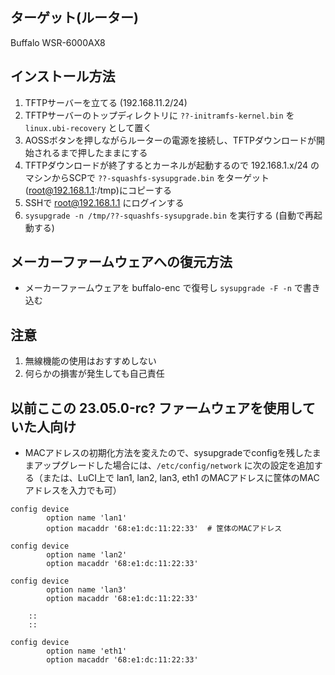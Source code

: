 ## ターゲット(ルーター)
Buffalo WSR-6000AX8

## インストール方法
1. TFTPサーバーを立てる (192.168.11.2/24)
2. TFTPサーバーのトップディレクトリに `??-initramfs-kernel.bin` を `linux.ubi-recovery` として置く
3. AOSSボタンを押しながらルーターの電源を接続し、TFTPダウンロードが開始されるまで押したままにする
4. TFTPダウンロードが終了するとカーネルが起動するので 192.168.1.x/24 のマシンからSCPで `??-squashfs-sysupgrade.bin` をターゲット(root@192.168.1.1:/tmp)にコピーする
5. SSHで root@192.168.1.1 にログインする
6. `sysupgrade -n /tmp/??-squashfs-sysupgrade.bin` を実行する (自動で再起動する)

## メーカーファームウェアへの復元方法
* メーカーファームウェアを buffalo-enc で復号し `sysupgrade -F -n` で書き込む

## 注意
1. 無線機能の使用はおすすめしない
2. 何らかの損害が発生しても自己責任

## 以前ここの 23.05.0-rc? ファームウェアを使用していた人向け
* MACアドレスの初期化方法を変えたので、sysupgradeでconfigを残したままアップグレードした場合には、`/etc/config/network` に次の設定を追加する（または、LuCI上で lan1, lan2, lan3, eth1 のMACアドレスに筐体のMACアドレスを入力でも可）

```
config device
        option name 'lan1'
        option macaddr '68:e1:dc:11:22:33'  # 筐体のMACアドレス

config device
        option name 'lan2'
        option macaddr '68:e1:dc:11:22:33'

config device
        option name 'lan3'
        option macaddr '68:e1:dc:11:22:33'

    ::
    ::

config device
        option name 'eth1'
        option macaddr '68:e1:dc:11:22:33'
```